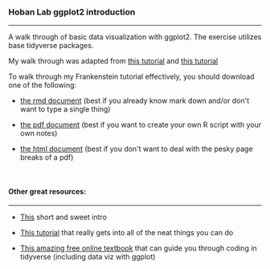 ### Hoban Lab ggplot2 introduction 

*****

A walk through of basic data visualization with ggplot2. The exercise utilizes base tidyverse packages.

My walk through was adapted from [this tutorial](https://uc-r.github.io/ggplot_intro) and [this tutorial](https://dept.stat.lsa.umich.edu/~jerrick/courses/stat701/notes/ggplot2.html#representing-higher-dimensions-in-scatter-plots)


To walk through my Frankenstein tutorial effectively, you should download one of the following:

* [the rmd document](./walkthrough_document/code_walkthrough.rmd) (best if you already know mark down and/or don't want to type a single thing)

* [the pdf document](./walkthrough_document/code_walkthrough.pdf) (best if you want to create your own R script with your own notes)

* [the html document](./walkthrough_document/code_walkthrough.html) (best if you don't want to deal with the pesky page breaks of a pdf)

<br> 

####  Other great resources:

***

* [This](https://www.dataquest.io/blog/data-visualization-in-r-with-ggplot2-a-beginner-tutorial/) short and sweet intro


* [This tutorial](https://www.cedricscherer.com/2019/08/05/a-ggplot2-tutorial-for-beautiful-plotting-in-r/) that really gets into all of the neat things you can do


* [This amazing free online textbook](https://r4ds.had.co.nz/data-visualisation.html) that can guide you through coding in tidyverse (including data viz with ggplot)

